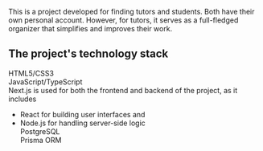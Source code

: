 This is a project developed for finding tutors and students. Both have their own personal account. However, for tutors, it serves as a full-fledged organizer that simplifies and improves their work.

## The project's technology stack

HTML5/CSS3  
JavaScript/TypeScript  
Next.js is used for both the frontend and backend of the project, as it includes  
- React for building user interfaces
and
- Node.js for handling server-side logic  
PostgreSQL  
Prisma ORM  